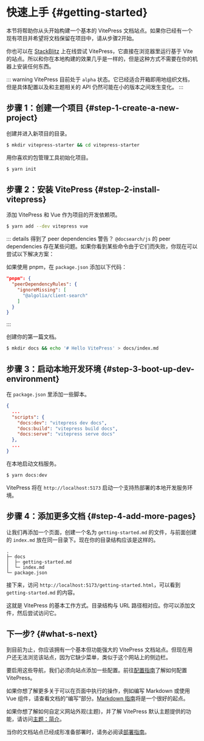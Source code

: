 # 快速上手 {#getting-started}

本节将帮助你从头开始构建一个基本的 VitePress 文档站点。如果你已经有一个现有项目并希望将文档保留在项目中，请从步骤2开始。

你也可以在 [StackBlitz](https://vitepress.new/) 上在线尝试 VitePress，它直接在浏览器里运行基于 Vite 的站点。所以和你在本地构建的效果几乎是一样的，但是这种方式不需要在你的机器上安装任何东西。

::: warning
VitePress 目前处于 `alpha` 状态。它已经适合开箱即用地组织文档，但是具体配置以及和主题相关的 API 仍然可能在小的版本之间发生变化。
:::

## 步骤 1：创建一个项目 {#step-1-create-a-new-project}

创建并进入新项目的目录。

```sh
$ mkdir vitepress-starter && cd vitepress-starter
```

用你喜欢的包管理工具初始化项目。

```sh
$ yarn init
```

## 步骤 2：安装 VitePress {#step-2-install-vitepress}

添加 VitePress 和 Vue 作为项目的开发依赖项。

```sh
$ yarn add --dev vitepress vue
```

::: details 得到了 peer dependencies 警告？
`@docsearch/js` 的 peer dependencies 存在某些问题。如果你看到某些命令由于它们而失败，你现在可以尝试以下解决方案：

如果使用 pnpm，在 `package.json` 添加以下代码：

```json
"pnpm": {
  "peerDependencyRules": {
    "ignoreMissing": [
      "@algolia/client-search"
    ]
  }
}
```

:::

创建你的第一篇文档。

```sh
$ mkdir docs && echo '# Hello VitePress' > docs/index.md
```

## 步骤 3：启动本地开发环境 {#step-3-boot-up-dev-environment}

在 `package.json` 里添加一些脚本。

```json
{
  ...
  "scripts": {
    "docs:dev": "vitepress dev docs",
    "docs:build": "vitepress build docs",
    "docs:serve": "vitepress serve docs"
  },
  ...
}
```

在本地启动文档服务。

```sh
$ yarn docs:dev
```

VitePress 将在 `http://localhost:5173` 启动一个支持热部署的本地开发服务环境。

## 步骤 4：添加更多文档 {#step-4-add-more-pages}

让我们再添加一个页面，创建一个名为 `getting-started.md` 的文件，与前面创建的 `index.md` 放在同一目录下。现在你的目录结构应该是这样的。

```
.
├─ docs
│  ├─ getting-started.md
│  └─ index.md
└─ package.json
```

接下来，访问 `http://localhost:5173/getting-started.html`，可以看到 `getting-started.md` 的内容。

这就是 VitePress 的基本工作方式。目录结构与 URL 路径相对应。你可以添加文件，然后尝试访问它。

## 下一步? {#what-s-next}

到目前为止，你应该拥有一个基本但功能强大的 VitePress 文档站点。但现在用户还无法浏览该站点，因为它缺少菜单，类似于这个网站上的侧边栏。

要启用这些导航，我们必须向站点添加一些配置。前往[配置指南](./configuration)了解如何配置 VitePress。

如果你想了解更多关于可以在页面中执行的操作，例如编写 Markdown 或使用 Vue 组件，请查看文档的“编写”部分。[Markdown 指南](./markdown)将是一个很好的起点。

如果你想了解如何自定义网站外观(主题)，并了解 VitePress 默认主题提供的功能，请访问[主题：简介](./theme-introduction)。

当你的文档站点已经成形准备部署时，请务必阅读[部署指南](./deploying)。

